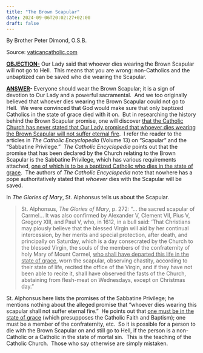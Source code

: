 ```yaml
---
title: "The Brown Scapular"
date: 2024-09-06T20:02:27+02:00
draft: false
---
```



By Brother Peter Dimond, O.S.B.

Source: [vaticancatholic.com](https://vaticancatholic.com/the-brown-scapular/)

<p><strong><u>OBJECTION-</u></strong> Our Lady said that whoever dies wearing the Brown Scapular will not go to Hell.  This means that you are wrong: non-Catholics and the unbaptized can be saved who die wearing the Scapular.</p>
<p><strong><u>ANSWER</u></strong><strong>- </strong>Everyone should wear the Brown Scapular; it is a sign of devotion to Our Lady and a powerful sacramental.  And we too originally believed that whoever dies wearing the Brown Scapular could not go to Hell.  We were convinced that God would make sure that only baptized Catholics in the state of grace died with it on.  But in researching the history behind the Brown Scapular promise, one will discover <u>that the Catholic Church has never stated that Our Lady promised that whoever dies wearing the Brown Scapular will not suffer eternal fire</u>.  I refer the reader to the articles in <em>The Catholic Encyclopedia</em> (Volume 13) on “Scapular” and the “Sabbatine Privilege.”  <em>The Catholic Encyclopedia</em> points out that the promise that has been declared by the Church relating to the Brown Scapular is the Sabbatine Privilege, which has various requirements attached, <u>one of which is to be a baptized Catholic who dies in the state of grace</u>.  The authors of <em>The Catholic Encyclopedia</em> note that nowhere has a pope authoritatively stated that <em>whoever</em> dies with the Scapular will be saved.</p>
<p>In <em>The Glories of Mary</em>, St. Alphonsus tells us about the Scapular.</p>
<blockquote>
<p>St. Alphonsus, <em>The Glories of Mary</em>, p. 272: “… the sacred scapular of Carmel… It was also confirmed by Alexander V, Clement VII, Pius V, Gregory XIII, and Paul V, who, in 1612, in a bull said: ‘That Christians may piously believe that the blessed Virgin will aid by her continual intercession, by her merits and special protection, after death, and principally on Saturday, which is a day consecrated by the Church to the blessed Virgin, the souls of the members of the confraternity of holy Mary of Mount Carmel, <u>who shall have departed this life in the state of grace</u>, worn the scapular, observing chastity, according to their state of life, recited the office of the Virgin, and if they have not been able to recite it, shall have observed the fasts of the Church, abstaining from flesh-meat on Wednesdays, except on Christmas day.”</p>
</blockquote>
<p>St. Alphonsus here lists the promises of the Sabbatine Privilege; he mentions nothing about the alleged promise that “whoever dies wearing this scapular shall not suffer eternal fire.”  He points out that <u>one must be in the state of grace</u> (which presupposes the Catholic Faith and Baptism); one must be a member of the confraternity, etc.  So it is possible for a person to die with the Brown Scapular on and still go to Hell, if the person is a non-Catholic or a Catholic in the state of mortal sin.  This is the teaching of the Catholic Church.  Those who say otherwise are simply mistaken.</p>
</div>
